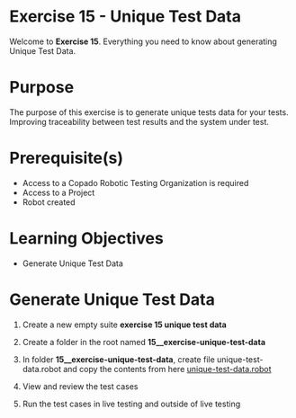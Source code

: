 # Exercise 15 - Unique Test Data

Welcome to **Exercise 15**. Everything you need to know about generating Unique Test Data.

# Purpose

The purpose of this exercise is to generate unique tests data for your tests. Improving traceability between test results and the system under test.

# Prerequisite(s)

- Access to a Copado Robotic Testing Organization is required
- Access to a Project
- Robot created

# Learning Objectives

- Generate Unique Test Data

# Generate Unique Test Data


1. Create a new empty suite **exercise 15 unique test data**

2. Create a folder in the root named **15__exercise-unique-test-data**

3. In folder **15__exercise-unique-test-data**, create file unique-test-data.robot and copy the contents from here [unique-test-data.robot](unique-test-data.robot)

4. View and review the test cases

5. Run the test cases in live testing and outside of live testing
